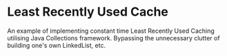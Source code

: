 # Least Recently Used Cache

An example of implementing constant time Least Recently Used Caching utilising Java Collections framework. Bypassing the unnecessary clutter of building one's own LinkedList, etc.
